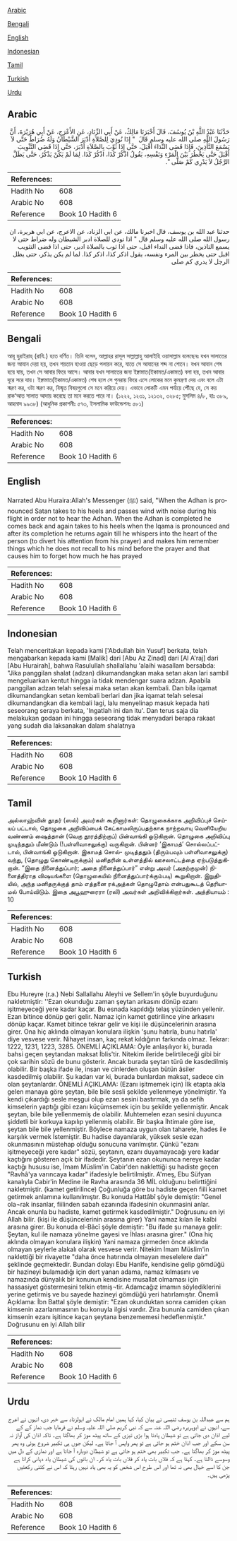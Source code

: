 [Arabic](#arabic)

[Bengali](#bengali)

[English](#english)

[Indonesian](#indonesian)

[Tamil](#tamil)

[Turkish](#turkish)

[Urdu](#urdu)

## Arabic


<div dir="rtl" lang="ar" style={{fontSize:'larger',backgroundColor:'#f8f9fa',padding:20}}>
حَدَّثَنَا عَبْدُ اللَّهِ بْنُ يُوسُفَ، قَالَ أَخْبَرَنَا مَالِكٌ، عَنْ أَبِي الزِّنَادِ، عَنِ الأَعْرَجِ، عَنْ أَبِي هُرَيْرَةَ، أَنَّ رَسُولَ اللَّهِ صلى الله عليه وسلم قَالَ ‏ "‏ إِذَا نُودِيَ لِلصَّلاَةِ أَدْبَرَ الشَّيْطَانُ وَلَهُ ضُرَاطٌ حَتَّى لاَ يَسْمَعَ التَّأْذِينَ، فَإِذَا قَضَى النِّدَاءَ أَقْبَلَ، حَتَّى إِذَا ثُوِّبَ بِالصَّلاَةِ أَدْبَرَ، حَتَّى إِذَا قَضَى التَّثْوِيبَ أَقْبَلَ حَتَّى يَخْطُرَ بَيْنَ الْمَرْءِ وَنَفْسِهِ، يَقُولُ اذْكُرْ كَذَا، اذْكُرْ كَذَا‏.‏ لِمَا لَمْ يَكُنْ يَذْكُرُ، حَتَّى يَظَلَّ الرَّجُلُ لاَ يَدْرِي كَمْ صَلَّى ‏"‏‏.‏
</div>
<div style={{backgroundColor:'#f8f9fa',padding:20, marginBottom: 10}}><table> <thead> <tr> <th>References:</th> <th></th> </tr> </thead> <tbody><tr><td>Hadith No</td><td>608</td></tr><tr><td>Arabic No</td><td>608</td></tr><tr><td>Reference</td><td>Book 10 Hadith 6</td></tr></tbody></table></div>


<div dir="rtl" lang="ar" style={{fontSize:'larger',backgroundColor:'#f8f9fa',padding:20}}>
حدثنا عبد الله بن يوسف، قال اخبرنا مالك، عن ابي الزناد، عن الاعرج، عن ابي هريرة، ان رسول الله صلى الله عليه وسلم قال " اذا نودي للصلاة ادبر الشيطان وله ضراط حتى لا يسمع التاذين، فاذا قضى النداء اقبل، حتى اذا ثوب بالصلاة ادبر، حتى اذا قضى التثويب اقبل حتى يخطر بين المرء ونفسه، يقول اذكر كذا، اذكر كذا. لما لم يكن يذكر، حتى يظل الرجل لا يدري كم صلى
</div>
<div style={{backgroundColor:'#f8f9fa',padding:20, marginBottom: 10}}><table> <thead> <tr> <th>References:</th> <th></th> </tr> </thead> <tbody><tr><td>Hadith No</td><td>608</td></tr><tr><td>Arabic No</td><td>608</td></tr><tr><td>Reference</td><td>Book 10 Hadith 6</td></tr></tbody></table></div>

## Bengali


<div dir="ltr" lang="bn" style={{fontSize:'larger',backgroundColor:'#f8f9fa',padding:20}}>
আবূ হুরাইরাহ্ (রাযি.) হতে বর্ণিত। তিনি বলেন, আল্লাহর রাসূল সাল্লাল্লাহু আলাইহি ওয়াসাল্লাম বলেছেনঃ যখন সালাতের জন্য আযান দেয়া হয়, তখন শয়তান হাওয়া ছেড়ে পলায়ন করে, যাতে সে আযানের শব্দ না শোনে। যখন আযান শেষ হয়ে যায়, তখন সে আবার ফিরে আসে। আবার যখন সালাতের জন্য ইক্বামাত(ইকামত/একামত) বলা হয়, তখন আবার দূরে সরে যায়। ইক্বামাত(ইকামত/একামত) শেষ হলে সে পুনরায় ফিরে এসে লোকের মনে কুমন্ত্রণা দেয় এবং বলে এটা স্মরণ কর, ওটা স্মরণ কর, বিস্মৃত বিষয়গুলো সে মনে করিয়ে দেয়। এভাবে লোকটি এমন পর্যায়ে পৌঁছে যে, সে কয় রাক‘আত সালাত আদায় করেছে তা মনে করতে পারে না। (১২২২, ১২৩১, ১২১৩২, ৩২৮৫; মুসলিম ৪/৮, হাঃ ৩৮৯, আহমাদ ৯৯৩৮) (আধুনিক প্রকাশনীঃ ৫৭৩, ইসলামিক ফাউন্ডেশনঃ ৫৮১)
</div>
<div style={{backgroundColor:'#f8f9fa',padding:20, marginBottom: 10}}><table> <thead> <tr> <th>References:</th> <th></th> </tr> </thead> <tbody><tr><td>Hadith No</td><td>608</td></tr><tr><td>Arabic No</td><td>608</td></tr><tr><td>Reference</td><td>Book 10 Hadith 6</td></tr></tbody></table></div>

## English


<div dir="ltr" lang="en" style={{fontSize:'larger',backgroundColor:'#f8f9fa',padding:20}}>
Narrated Abu Huraira:Allah's Messenger (ﷺ) said, "When the Adhan is pronounced Satan takes to his heels and passes wind with noise during his flight in order not to hear the Adhan. When the Adhan is completed he comes back and again takes to his heels when the Iqama is pronounced and after its completion he returns again till he whispers into the heart of the person (to divert his attention from his prayer) and makes him remember things which he does not recall to his mind before the prayer and that causes him to forget how much he has prayed
</div>
<div style={{backgroundColor:'#f8f9fa',padding:20, marginBottom: 10}}><table> <thead> <tr> <th>References:</th> <th></th> </tr> </thead> <tbody><tr><td>Hadith No</td><td>608</td></tr><tr><td>Arabic No</td><td>608</td></tr><tr><td>Reference</td><td>Book 10 Hadith 6</td></tr></tbody></table></div>

## Indonesian


<div dir="ltr" lang="id" style={{fontSize:'larger',backgroundColor:'#f8f9fa',padding:20}}>
Telah menceritakan kepada kami ['Abdullah bin Yusuf] berkata, telah mengabarkan kepada kami [Malik] dari [Abu Az Zinad] dari [Al A'raj] dari [Abu Hurairah], bahwa Rasulullah shallallahu 'alaihi wasallam bersabda: "Jika panggilan shalat (adzan) dikumandangkan maka setan akan lari sambil mengeluarkan kentut hingga ia tidak mendengar suara adzan. Apabila panggilan adzan telah selesai maka setan akan kembali. Dan bila iqamat dikumandangkan setan kembali berlari dan jika iqamat telah selesai dikumandangkan dia kembali lagi, lalu menyelinap masuk kepada hati seseorang seraya berkata, 'Ingatlah ini dan itu'. Dan terus saja dia melakukan godaan ini hingga seseorang tidak menyadari berapa rakaat yang sudah dia laksanakan dalam shalatnya
</div>
<div style={{backgroundColor:'#f8f9fa',padding:20, marginBottom: 10}}><table> <thead> <tr> <th>References:</th> <th></th> </tr> </thead> <tbody><tr><td>Hadith No</td><td>608</td></tr><tr><td>Arabic No</td><td>608</td></tr><tr><td>Reference</td><td>Book 10 Hadith 6</td></tr></tbody></table></div>

## Tamil


<div dir="ltr" lang="ta" style={{fontSize:'larger',backgroundColor:'#f8f9fa',padding:20}}>
அல்லாஹ்வின் தூதர் (ஸல்) அவர்கள் கூறினார்கள்: தொழுகைக்காக அறிவிப்புச் செய்யப் பட்டால், தொழுகை அறிவிப்பைக் கேட்காமலிருப்பதற்காக நாற்றவாயு வெளியேறிய வண்ணம் ஷைத்தான் (வெகு தூரத்திற்குப்) பின்வாங்கி ஓடுகிறான். தொழுகை அறிவிப்பு முடிந்ததும் மீண்டும் (!பள்ளிவாசலுக்கு) வருகிறான். பின்னர் ‘இகாமத்’ சொல்லப்பட்டால், பின்வாங்கி ஓடுகிறான். இகாமத் சொல்- முடித்ததும் (திரும்பவும் பள்ளிவாசலுக்கு) வந்து, (தொழுது கொண்டிருக்கும்) மனிதரின் உள்ளத்தில் ஊசலாட்டத்தை ஏற்படுத்துகிறான். “இதை நினைத்துப்பார்; அதை நினைத்துப்பார்” என்று அவர் (அதற்குமுன்) நினைத்திராத விஷயங்களை (தொழுகையில் நினைத்துப்பார்க்கும்படி) கூறுகிறான். இறுதியில், அந்த மனிதருக்குத் தாம் எத்தனை ரக்அத்கள் தொழுதோம் என்பதுகூடத் தெரியாமல் போய்விடும். இதை அபூஹுரைரா (ரலி) அவர்கள் அறிவிக்கிறார்கள். அத்தியாயம் : 10
</div>
<div style={{backgroundColor:'#f8f9fa',padding:20, marginBottom: 10}}><table> <thead> <tr> <th>References:</th> <th></th> </tr> </thead> <tbody><tr><td>Hadith No</td><td>608</td></tr><tr><td>Arabic No</td><td>608</td></tr><tr><td>Reference</td><td>Book 10 Hadith 6</td></tr></tbody></table></div>

## Turkish


<div dir="ltr" lang="tr" style={{fontSize:'larger',backgroundColor:'#f8f9fa',padding:20}}>
Ebu Hureyre (r.a.) Nebi Sallallahu Aleyhi ve Sellem'in şöyle buyurduğunu nakletmiştir: ''Ezan okunduğu zaman şeytan arkasını dönüp ezanı işitmeyeceği yere kadar kaçar. Bu esnada kapıldığı telaş yüzünden yellenir. Ezan bitince dönüp geri gelir. Namaz için kamet getirilince yine arkasını dönüp kaçar. Kamet bitince tekrar gelir ve kişi ile düşüncelerinin arasına girer. Ona hiç aklında olmayan konulara ilişkin 'şunu hatırla, bunu hatırla' diye vesvese verir. Nihayet insan, kaç rekat kıldığının farkında olmaz. Tekrar: 1222, 1231, 1223, 3285. ÖNEMLİ AÇIKLAMA: Öyle anlaşılıyor ki, burada bahsi geçen şeytandan maksat İblis'tir. Nitekim ileride belirtileceği gibi bir çok sarihin sözü de bunu gösterir. Ancak burada şey­tan türü de kasdedilmiş olabilir. Bir başka ifade ile, insan ve cinlerden oluşan bütün âsiler kasdedilmiş olabilir. Şu kadarı var ki, burada bunlardan maksat, sadece cin olan şeytanlardır. ÖNEMLİ AÇIKLAMA: (Ezanı işitmemek için) İlk etapta akla gelen manaya göre şeytan, bile bile sesli şekilde yellenmeye yönelmiştir. Ya kendi çıkardığı sesle meşgui olup ezan sesini bastırmak, ya da sefih kimselerin yaptığı gibi ezanı küçümsemek için bu şekilde yellenmiştir. Ancak şeytan, bile bile yellenmemiş de olabilir. Muhtemelen ezan sesini duyunca şiddetli bir korkuya kapılıp yellenmiş olabilir. Bir başka İhtimale göre ise, şeytan bile bile yellenmiştir. Böylece namaza uygun olan taharete, hades ile karşılık vermek İstemiştir. Bu hadise dayanılarak, yüksek sesle ezan okunmasının müstehap olduğu sonucuna varılmıştır. Çünkü "ezanı işitmeyeceği yere kadar" sözü, şeytanın, ezanı duyamayacağı yere kadar kaçtığını gösteren açık bir ifadedir. Şeytanın ezan okununca nereye kadar kaçtığı hususu ise, İmam Müslim'in Cabir'den naklettiği şu hadiste geçen "Ravhâ'ya varıncaya kadar" ifadesiyle belirtilmiştir. A'meş, Ebu Süfyan kanalıyla Cabir'in Medine ile Ravha arasında 36 MİL olduğunu belirttiğini nakletmiştir. (kamet getirilince) Çoğunluğa göre bu hadiste geçen fiili kamet getirmek anlamına kullanılmıştır. Bu konuda Hattâbî şöyle demiştir: "Genel ola¬rak insanlar, fiilinden sabah ezanında ifadesinin okunmasini anlar. Ancak onunla bu hadiste, kamet getirmek kasdedilmiştir." Doğrusunu en iyi Allah bilir. (kişi ile düşüncelerinin arasına girer) Yani namaz kılan ile kalbi arasına girer. Bu konuda el-Bâcî şöyle demiştir: "Bu ifade şu manaya gelir: Şeytan, kul ile namaza yönelme gayesi ve İhlası arasına girer." (Ona hiç aklında olmayan konulara ilişkin) Yani namaza girmeden önce aklında olmayan şeylerle alakalı olarak vesvese verir. Nitekim İmam Müslim'in naklettiği bir rivayette "daha önce hatırında olmayan meselelere dair" şeklinde geçmektedir. Bundan dolayı Ebu Hanîfe, kendisine gelip gömdüğü bir hazineyi bulamadığı için dert yanan adama, namaz kılmasını ve namazında dünyalık bir konunun kendisine musallat olmaması için hassasiyet göstermesini telkin etmiş¬tir. Adamcağız imamın söylediklerini yerine getirmiş ve bu sayede hazineyi gömdüğü yeri hatırlamıştır. Önemli Açıklama: İbn Battal şöyle demiştir: "Ezan okunduktan sonra camiden çıkan kimsenin azarlanmasının bu konuyla ilgisi vardır. Zira bununla camiden çıkan kimsenin ezanı işitince kaçan şeytana benzememesi hedeflenmiştir." Doğrusunu en iyi Allah bilir
</div>
<div style={{backgroundColor:'#f8f9fa',padding:20, marginBottom: 10}}><table> <thead> <tr> <th>References:</th> <th></th> </tr> </thead> <tbody><tr><td>Hadith No</td><td>608</td></tr><tr><td>Arabic No</td><td>608</td></tr><tr><td>Reference</td><td>Book 10 Hadith 6</td></tr></tbody></table></div>

## Urdu


<div dir="rtl" lang="ur" style={{fontSize:'larger',backgroundColor:'#f8f9fa',padding:20}}>
ہم سے عبداللہ بن یوسف تنیسی نے بیان کیا، کہا ہمیں امام مالک نے ابولزناد سے خبر دی، انہوں نے اعرج سے، انہوں نے ابوہریرہ رضی اللہ عنہ سے کہ نبی کریم صلی اللہ علیہ وسلم نے فرمایا جب نماز کے کے لیے اذان دی جاتی ہے تو شیطان پادتا ہوا بڑی تیزی کے ساتھ پیٹھ موڑ کر بھاگتا ہے۔ تاکہ اذان کی آواز نہ سن سکے اور جب اذان ختم ہو جاتی ہے تو پھر واپس آ جاتا ہے۔ لیکن جوں ہی تکبیر شروع ہوئی وہ پھر پیٹھ موڑ کر بھاگتا ہے۔ جب تکبیر بھی ختم ہو جاتی ہے تو شیطان دوبارہ آ جاتا ہے اور نمازی کے دل میں وسوسے ڈالتا ہے۔ کہتا ہے کہ فلاں بات یاد کر فلاں بات یاد کر۔ ان باتوں کی شیطان یاد دہانی کراتا ہے جن کا اسے خیال بھی نہ تھا اور اس طرح اس شخص کو یہ بھی یاد نہیں رہتا کہ اس نے کتنی رکعتیں پڑھی ہیں۔
</div>
<div style={{backgroundColor:'#f8f9fa',padding:20, marginBottom: 10}}><table> <thead> <tr> <th>References:</th> <th></th> </tr> </thead> <tbody><tr><td>Hadith No</td><td>608</td></tr><tr><td>Arabic No</td><td>608</td></tr><tr><td>Reference</td><td>Book 10 Hadith 6</td></tr></tbody></table></div>